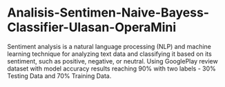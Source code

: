 # Analisis-Sentimen-Naive-Bayess-Classifier-Ulasan-OperaMini
Sentiment analysis is a natural language processing (NLP) and machine learning technique for analyzing text data and classifying it based on its sentiment, such as positive, negative, or neutral. Using GooglePlay review dataset with model accuracy results reaching 90% with two labels - 30% Testing Data and 70% Training Data.

